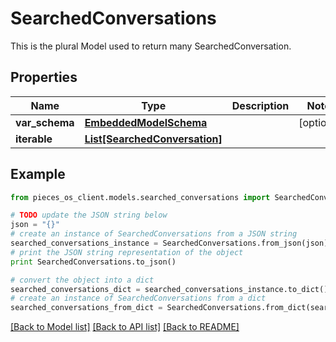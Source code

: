 # SearchedConversations

This is the plural Model used to return many SearchedConversation.

## Properties
Name | Type | Description | Notes
------------ | ------------- | ------------- | -------------
**var_schema** | [**EmbeddedModelSchema**](EmbeddedModelSchema.md) |  | [optional] 
**iterable** | [**List[SearchedConversation]**](SearchedConversation.md) |  | 

## Example

```python
from pieces_os_client.models.searched_conversations import SearchedConversations

# TODO update the JSON string below
json = "{}"
# create an instance of SearchedConversations from a JSON string
searched_conversations_instance = SearchedConversations.from_json(json)
# print the JSON string representation of the object
print SearchedConversations.to_json()

# convert the object into a dict
searched_conversations_dict = searched_conversations_instance.to_dict()
# create an instance of SearchedConversations from a dict
searched_conversations_from_dict = SearchedConversations.from_dict(searched_conversations_dict)
```
[[Back to Model list]](../README.md#documentation-for-models) [[Back to API list]](../README.md#documentation-for-api-endpoints) [[Back to README]](../README.md)


